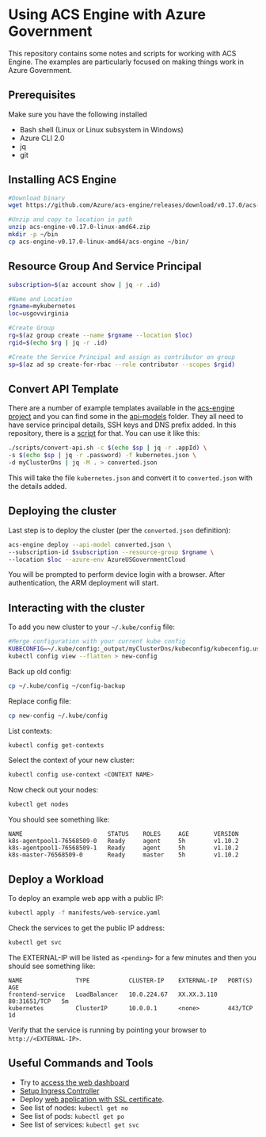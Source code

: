 Using ACS Engine with Azure Government
=======================================

This repository contains some notes and scripts for working with ACS Engine. The examples are particularly focused on making things work in Azure Government.

Prerequisites
-------------

Make sure you have the following installed

* Bash shell (Linux or Linux subsystem in Windows)
* Azure CLI 2.0
* jq
* git

Installing ACS Engine
---------------------

```bash
#Download binary
wget https://github.com/Azure/acs-engine/releases/download/v0.17.0/acs-engine-v0.17.0-linux-amd64.zip

#Unzip and copy to location in path
unzip acs-engine-v0.17.0-linux-amd64.zip
mkdir -p ~/bin
cp acs-engine-v0.17.0-linux-amd64/acs-engine ~/bin/
```

Resource Group And Service Principal
------------------------------------

```bash
subscription=$(az account show | jq -r .id)

#Name and Location
rgname=mykubernetes
loc=usgovvirginia

#Create Group
rg=$(az group create --name $rgname --location $loc)
rgid=$(echo $rg | jq -r .id)

#Create the Service Principal and assign as contributor on group
sp=$(az ad sp create-for-rbac --role contributor --scopes $rgid)
```

Convert API Template
--------------------

There are a number of example templates available in the [acs-engine project](https://github.com/Azure/acs-engine) and you can find some in the [api-models](api-models/) folder. They all need to have service principal details, SSH keys and DNS prefix added. In this repository, there is a [script](scripts/convert-api.sh) for that. You can use it like this:

```bash
./scripts/convert-api.sh -c $(echo $sp | jq -r .appId) \
-s $(echo $sp | jq -r .password) -f kubernetes.json \
-d myClusterDns | jq -M . > converted.json
```

This will take the file `kubernetes.json` and convert it to `converted.json` with the details added. 

Deploying the cluster
---------------------

Last step is to deploy the cluster (per the `converted.json` definition):

```bash
acs-engine deploy --api-model converted.json \
--subscription-id $subscription --resource-group $rgname \
--location $loc --azure-env AzureUSGovernmentCloud
```

You will be prompted to perform device login with a browser. After authentication, the ARM deployment will start.

Interacting with the cluster
----------------------------

To add you new cluster to your `~/.kube/config` file:

```bash
#Merge configuration with your current kube config
KUBECONFIG=~/.kube/config:_output/myClusterDns/kubeconfig/kubeconfig.usgovvirginia.json \
kubectl config view --flatten > new-config
```

Back up old config:
```bash
cp ~/.kube/config ~/config-backup
```

Replace config file:

```bash
cp new-config ~/.kube/config
```

List contexts:

```bash
kubectl config get-contexts
```

Select the context of your new cluster:

```bash
kubectl config use-context <CONTEXT NAME>
```

Now check out your nodes:

```bash
kubectl get nodes
```

You should see something like:

```
NAME                        STATUS    ROLES     AGE       VERSION
k8s-agentpool1-76568509-0   Ready     agent     5h        v1.10.2
k8s-agentpool1-76568509-1   Ready     agent     5h        v1.10.2
k8s-master-76568509-0       Ready     master    5h        v1.10.2
```

Deploy a Workload
-----------------

To deploy an example web app with a public IP:

```bash
kubectl apply -f manifests/web-service.yaml
```

Check the services to get the public IP address:

```bash
kubectl get svc
```

The EXTERNAL-IP will be listed as `<pending>` for a few minutes and then you should see something like:

```
NAME               TYPE           CLUSTER-IP    EXTERNAL-IP   PORT(S)        AGE
frontend-service   LoadBalancer   10.0.224.67   XX.XX.3.110   80:31651/TCP   5m
kubernetes         ClusterIP      10.0.0.1      <none>        443/TCP        1d
```

Verify that the service is running by pointing your browser to `http://<EXTERNAL-IP>`.

Useful Commands and Tools
-------------------------

* Try to [access the web dashboard](docs/accessing-web-dashboard.md)
* [Setup Ingress Controller](docs/setup-ingress-controller.md)
* Deploy [web application with SSL certificate](website-ssl-cert.md).
* See list of nodes: `kubectl get no`
* See list of pods: `kubectl get po`
* See list of services: `kubectl get svc`